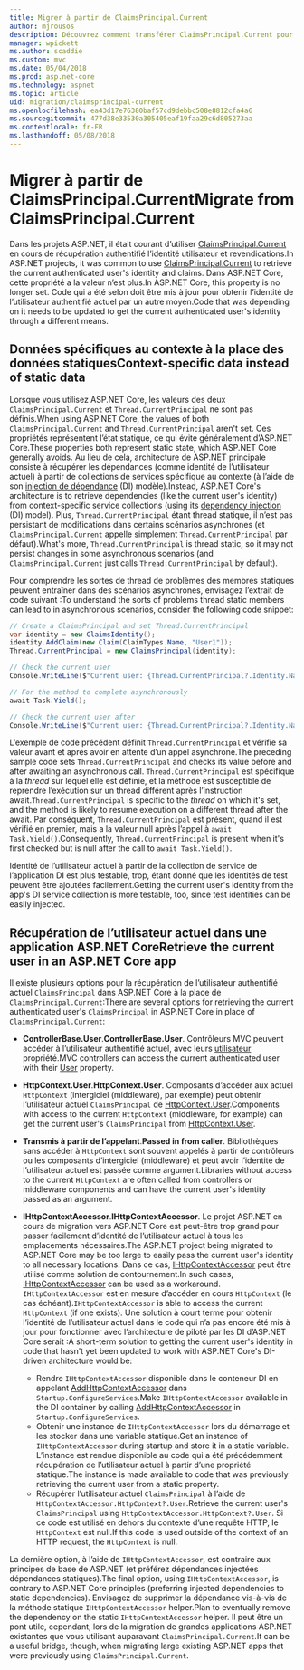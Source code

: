 ```yaml
---
title: Migrer à partir de ClaimsPrincipal.Current
author: mjrousos
description: Découvrez comment transférer ClaimsPrincipal.Current pour extraire l’identité de l’utilisateur authentifié actuel et les revendications dans ASP.NET Core.
manager: wpickett
ms.author: scaddie
ms.custom: mvc
ms.date: 05/04/2018
ms.prod: asp.net-core
ms.technology: aspnet
ms.topic: article
uid: migration/claimsprincipal-current
ms.openlocfilehash: ea43d17e76380baf57cd9debbc508e8812cfa4a6
ms.sourcegitcommit: 477d38e33530a305405eaf19faa29c6d805273aa
ms.contentlocale: fr-FR
ms.lasthandoff: 05/08/2018
---
```

# <a name="migrate-from-claimsprincipalcurrent"></a><span data-ttu-id="9c1be-103">Migrer à partir de ClaimsPrincipal.Current</span><span class="sxs-lookup"><span data-stu-id="9c1be-103">Migrate from ClaimsPrincipal.Current</span></span>

<span data-ttu-id="9c1be-104">Dans les projets ASP.NET, il était courant d’utiliser [ClaimsPrincipal.Current](/dotnet/api/system.security.claims.claimsprincipal.current) en cours de récupération authentifié l’identité utilisateur et revendications.</span><span class="sxs-lookup"><span data-stu-id="9c1be-104">In ASP.NET projects, it was common to use [ClaimsPrincipal.Current](/dotnet/api/system.security.claims.claimsprincipal.current) to retrieve the current authenticated user's identity and claims.</span></span> <span data-ttu-id="9c1be-105">Dans ASP.NET Core, cette propriété a la valeur n’est plus.</span><span class="sxs-lookup"><span data-stu-id="9c1be-105">In ASP.NET Core, this property is no longer set.</span></span> <span data-ttu-id="9c1be-106">Code qui a été selon doit être mis à jour pour obtenir l’identité de l’utilisateur authentifié actuel par un autre moyen.</span><span class="sxs-lookup"><span data-stu-id="9c1be-106">Code that was depending on it needs to be updated to get the current authenticated user's identity through a different means.</span></span>

## <a name="context-specific-data-instead-of-static-data"></a><span data-ttu-id="9c1be-107">Données spécifiques au contexte à la place des données statiques</span><span class="sxs-lookup"><span data-stu-id="9c1be-107">Context-specific data instead of static data</span></span>

<span data-ttu-id="9c1be-108">Lorsque vous utilisez ASP.NET Core, les valeurs des deux `ClaimsPrincipal.Current` et `Thread.CurrentPrincipal` ne sont pas définis.</span><span class="sxs-lookup"><span data-stu-id="9c1be-108">When using ASP.NET Core, the values of both `ClaimsPrincipal.Current` and `Thread.CurrentPrincipal` aren't set.</span></span> <span data-ttu-id="9c1be-109">Ces propriétés représentent l’état statique, ce qui évite généralement d’ASP.NET Core.</span><span class="sxs-lookup"><span data-stu-id="9c1be-109">These properties both represent static state, which ASP.NET Core generally avoids.</span></span> <span data-ttu-id="9c1be-110">Au lieu de cela, architecture de ASP.NET principale consiste à récupérer les dépendances (comme identité de l’utilisateur actuel) à partir de collections de services spécifique au contexte (à l’aide de son [injection de dépendance](xref:fundamentals/dependency-injection) (DI) modèle).</span><span class="sxs-lookup"><span data-stu-id="9c1be-110">Instead, ASP.NET Core's architecture is to retrieve dependencies (like the current user's identity) from context-specific service collections (using its [dependency injection](xref:fundamentals/dependency-injection) (DI) model).</span></span> <span data-ttu-id="9c1be-111">Plus, `Thread.CurrentPrincipal` étant thread statique, il n’est pas persistant de modifications dans certains scénarios asynchrones (et `ClaimsPrincipal.Current` appelle simplement `Thread.CurrentPrincipal` par défaut).</span><span class="sxs-lookup"><span data-stu-id="9c1be-111">What's more, `Thread.CurrentPrincipal` is thread static, so it may not persist changes in some asynchronous scenarios (and `ClaimsPrincipal.Current` just calls `Thread.CurrentPrincipal` by default).</span></span>

<span data-ttu-id="9c1be-112">Pour comprendre les sortes de thread de problèmes des membres statiques peuvent entraîner dans des scénarios asynchrones, envisagez l’extrait de code suivant :</span><span class="sxs-lookup"><span data-stu-id="9c1be-112">To understand the sorts of problems thread static members can lead to in asynchronous scenarios, consider the following code snippet:</span></span>

```csharp
// Create a ClaimsPrincipal and set Thread.CurrentPrincipal
var identity = new ClaimsIdentity();
identity.AddClaim(new Claim(ClaimTypes.Name, "User1"));
Thread.CurrentPrincipal = new ClaimsPrincipal(identity);

// Check the current user
Console.WriteLine($"Current user: {Thread.CurrentPrincipal?.Identity.Name}");

// For the method to complete asynchronously
await Task.Yield();

// Check the current user after
Console.WriteLine($"Current user: {Thread.CurrentPrincipal?.Identity.Name}");
```

<span data-ttu-id="9c1be-113">L’exemple de code précédent définit `Thread.CurrentPrincipal` et vérifie sa valeur avant et après avoir en attente d’un appel asynchrone.</span><span class="sxs-lookup"><span data-stu-id="9c1be-113">The preceding sample code sets `Thread.CurrentPrincipal` and checks its value before and after awaiting an asynchronous call.</span></span> <span data-ttu-id="9c1be-114">`Thread.CurrentPrincipal` est spécifique à la *thread* sur lequel elle est définie, et la méthode est susceptible de reprendre l’exécution sur un thread différent après l’instruction await.</span><span class="sxs-lookup"><span data-stu-id="9c1be-114">`Thread.CurrentPrincipal` is specific to the *thread* on which it's set, and the method is likely to resume execution on a different thread after the await.</span></span> <span data-ttu-id="9c1be-115">Par conséquent, `Thread.CurrentPrincipal` est présent, quand il est vérifié en premier, mais a la valeur null après l’appel à `await Task.Yield()`.</span><span class="sxs-lookup"><span data-stu-id="9c1be-115">Consequently, `Thread.CurrentPrincipal` is present when it's first checked but is null after the call to `await Task.Yield()`.</span></span>

<span data-ttu-id="9c1be-116">Identité de l’utilisateur actuel à partir de la collection de service de l’application DI est plus testable, trop, étant donné que les identités de test peuvent être ajoutées facilement.</span><span class="sxs-lookup"><span data-stu-id="9c1be-116">Getting the current user's identity from the app's DI service collection is more testable, too, since test identities can be easily injected.</span></span>

## <a name="retrieve-the-current-user-in-an-aspnet-core-app"></a><span data-ttu-id="9c1be-117">Récupération de l’utilisateur actuel dans une application ASP.NET Core</span><span class="sxs-lookup"><span data-stu-id="9c1be-117">Retrieve the current user in an ASP.NET Core app</span></span>

<span data-ttu-id="9c1be-118">Il existe plusieurs options pour la récupération de l’utilisateur authentifié actuel `ClaimsPrincipal` dans ASP.NET Core à la place de `ClaimsPrincipal.Current`:</span><span class="sxs-lookup"><span data-stu-id="9c1be-118">There are several options for retrieving the current authenticated user's `ClaimsPrincipal` in ASP.NET Core in place of `ClaimsPrincipal.Current`:</span></span>

* <span data-ttu-id="9c1be-119">**ControllerBase.User**.</span><span class="sxs-lookup"><span data-stu-id="9c1be-119">**ControllerBase.User**.</span></span> <span data-ttu-id="9c1be-120">Contrôleurs MVC peuvent accéder à l’utilisateur authentifié actuel, avec leurs [utilisateur](/dotnet/api/microsoft.aspnetcore.mvc.controllerbase.user) propriété.</span><span class="sxs-lookup"><span data-stu-id="9c1be-120">MVC controllers can access the current authenticated user with their [User](/dotnet/api/microsoft.aspnetcore.mvc.controllerbase.user) property.</span></span>
* <span data-ttu-id="9c1be-121">**HttpContext.User**.</span><span class="sxs-lookup"><span data-stu-id="9c1be-121">**HttpContext.User**.</span></span> <span data-ttu-id="9c1be-122">Composants d’accéder aux actuel `HttpContext` (intergiciel (middleware), par exemple) peut obtenir l’utilisateur actuel `ClaimsPrincipal` de [HttpContext.User](/dotnet/api/microsoft.aspnetcore.http.httpcontext.user).</span><span class="sxs-lookup"><span data-stu-id="9c1be-122">Components with access to the current `HttpContext` (middleware, for example) can get the current user's `ClaimsPrincipal` from [HttpContext.User](/dotnet/api/microsoft.aspnetcore.http.httpcontext.user).</span></span>
* <span data-ttu-id="9c1be-123">**Transmis à partir de l’appelant**.</span><span class="sxs-lookup"><span data-stu-id="9c1be-123">**Passed in from caller**.</span></span> <span data-ttu-id="9c1be-124">Bibliothèques sans accéder à `HttpContext` sont souvent appelés à partir de contrôleurs ou les composants d’intergiciel (middleware) et peut avoir l’identité de l’utilisateur actuel est passée comme argument.</span><span class="sxs-lookup"><span data-stu-id="9c1be-124">Libraries without access to the current `HttpContext` are often called from controllers or middleware components and can have the current user's identity passed as an argument.</span></span>
* <span data-ttu-id="9c1be-125">**IHttpContextAccessor**.</span><span class="sxs-lookup"><span data-stu-id="9c1be-125">**IHttpContextAccessor**.</span></span> <span data-ttu-id="9c1be-126">Le projet ASP.NET en cours de migration vers ASP.NET Core est peut-être trop grand pour passer facilement d’identité de l’utilisateur actuel à tous les emplacements nécessaires.</span><span class="sxs-lookup"><span data-stu-id="9c1be-126">The ASP.NET project being migrated to ASP.NET Core may be too large to easily pass the current user's identity to all necessary locations.</span></span> <span data-ttu-id="9c1be-127">Dans ce cas, [IHttpContextAccessor](/dotnet/api/microsoft.aspnetcore.http.ihttpcontextaccessor) peut être utilisé comme solution de contournement.</span><span class="sxs-lookup"><span data-stu-id="9c1be-127">In such cases, [IHttpContextAccessor](/dotnet/api/microsoft.aspnetcore.http.ihttpcontextaccessor) can be used as a workaround.</span></span> <span data-ttu-id="9c1be-128">`IHttpContextAccessor` est en mesure d’accéder en cours `HttpContext` (le cas échéant).</span><span class="sxs-lookup"><span data-stu-id="9c1be-128">`IHttpContextAccessor` is able to access the current `HttpContext` (if one exists).</span></span> <span data-ttu-id="9c1be-129">Une solution à court terme pour obtenir l’identité de l’utilisateur actuel dans le code qui n’a pas encore été mis à jour pour fonctionner avec l’architecture de piloté par les DI d’ASP.NET Core serait :</span><span class="sxs-lookup"><span data-stu-id="9c1be-129">A short-term solution to getting the current user's identity in code that hasn't yet been updated to work with ASP.NET Core's DI-driven architecture would be:</span></span>

  * <span data-ttu-id="9c1be-130">Rendre `IHttpContextAccessor` disponible dans le conteneur DI en appelant [AddHttpContextAccessor](https://github.com/aspnet/Hosting/issues/793) dans `Startup.ConfigureServices`.</span><span class="sxs-lookup"><span data-stu-id="9c1be-130">Make `IHttpContextAccessor` available in the DI container by calling [AddHttpContextAccessor](https://github.com/aspnet/Hosting/issues/793) in `Startup.ConfigureServices`.</span></span>
  * <span data-ttu-id="9c1be-131">Obtenir une instance de `IHttpContextAccessor` lors du démarrage et les stocker dans une variable statique.</span><span class="sxs-lookup"><span data-stu-id="9c1be-131">Get an instance of `IHttpContextAccessor` during startup and store it in a static variable.</span></span> <span data-ttu-id="9c1be-132">L’instance est rendue disponible au code qui a été précédemment récupération de l’utilisateur actuel à partir d’une propriété statique.</span><span class="sxs-lookup"><span data-stu-id="9c1be-132">The instance is made available to code that was previously retrieving the current user from a static property.</span></span>
  * <span data-ttu-id="9c1be-133">Récupérer l’utilisateur actuel `ClaimsPrincipal` à l’aide de `HttpContextAccessor.HttpContext?.User`.</span><span class="sxs-lookup"><span data-stu-id="9c1be-133">Retrieve the current user's `ClaimsPrincipal` using `HttpContextAccessor.HttpContext?.User`.</span></span> <span data-ttu-id="9c1be-134">Si ce code est utilisé en dehors du contexte d’une requête HTTP, le `HttpContext` est null.</span><span class="sxs-lookup"><span data-stu-id="9c1be-134">If this code is used outside of the context of an HTTP request, the `HttpContext` is null.</span></span>

<span data-ttu-id="9c1be-135">La dernière option, à l’aide de `IHttpContextAccessor`, est contraire aux principes de base de ASP.NET (et préférez dépendances injectées dépendances statiques).</span><span class="sxs-lookup"><span data-stu-id="9c1be-135">The final option, using `IHttpContextAccessor`, is contrary to ASP.NET Core principles (preferring injected dependencies to static dependencies).</span></span> <span data-ttu-id="9c1be-136">Envisagez de supprimer la dépendance vis-à-vis de la méthode statique `IHttpContextAccessor` helper.</span><span class="sxs-lookup"><span data-stu-id="9c1be-136">Plan to eventually remove the dependency on the static `IHttpContextAccessor` helper.</span></span> <span data-ttu-id="9c1be-137">Il peut être un pont utile, cependant, lors de la migration de grandes applications ASP.NET existantes que vous utilisant auparavant `ClaimsPrincipal.Current`.</span><span class="sxs-lookup"><span data-stu-id="9c1be-137">It can be a useful bridge, though, when migrating large existing ASP.NET apps that were previously using `ClaimsPrincipal.Current`.</span></span>
